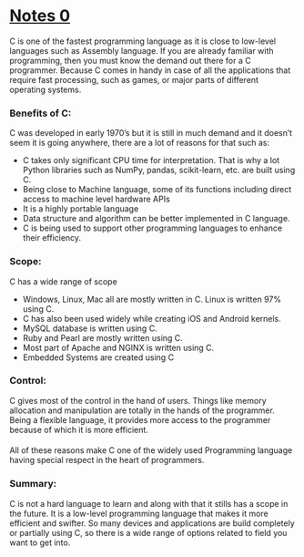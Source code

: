 # [Notes 0](https://codewithharry.com/videos/c-language-tutorials-in-hindi-1)
C is one of the fastest programming language as it is close to low-level languages such as Assembly language. If you are already familiar with programming, then you must know the demand out there for a C programmer. Because C comes in handy in case of all the applications that require fast processing, such as games, or major parts of different operating systems.

### Benefits of C:
C was developed in early 1970’s but it is still in much demand and it doesn’t seem it is going anywhere, there are a lot of reasons for that such as:

- C takes only significant CPU time for interpretation. That is why a lot Python libraries such as NumPy, pandas, scikit-learn, etc. are built using C.  
- Being close to Machine language, some of its functions including direct access to machine level hardware APIs
-  It is a highly portable language  
- Data structure and algorithm can be better implemented in C language.
- C is being used to support other programming languages to enhance their efficiency.  
### Scope:
C has a wide range of scope  
- Windows, Linux, Mac all are mostly written in C. Linux is written 97% using C.
- C has also been used widely while creating iOS and Android kernels.
- MySQL database is written using C.
- Ruby and Pearl are mostly written using C.
- Most part of Apache and NGINX is written using C.
- Embedded Systems are created using C

### Control:
C gives most of the control in the hand of users. Things like memory allocation and manipulation are totally in the hands of the programmer. Being a flexible language, it provides more access to the programmer because of which it is more efficient.
  
####  
  
All of these reasons make C one of the widely used Programming language having special respect in the heart of programmers.

### Summary:
C is not a hard language to learn and along with that it stills has a scope in the future. It is a low-level programming language that makes it more efficient and swifter. So many devices and applications are build completely or partially using C, so there is a wide range of options related to field you want to get into.